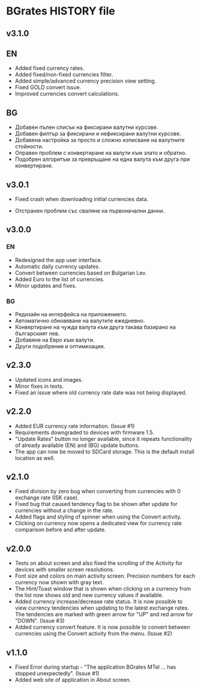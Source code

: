 BGrates HISTORY file
=====================

## v3.1.0

## EN

  * Added fixed currency rates.
  * Added fixed/non-fixed currencies filter.
  * Added simple/advanced currency precision view setting.
  * Fixed GOLD convert issue.
  * Improved currencies convert calculations.

## BG

  * Добавен пълен списък на фиксирани валутни курсове.
  * Добавен филтър за фиксирани и нефиксирани валутни курсове.
  * Добавена настройка за просто и сложно изписване на валутните стойности.
  * Оправен проблем с конвертиране на валути към злато и обратно.
  * Подобрен алгоритъм за превръщане на една валута към друга при конвертиране.

## v3.0.1

  * Fixed crash when downloading initial currencies data.

  * Отстранен проблем със сваляне на първоначални данни.

## v3.0.0

### EN

  * Redesigned the app user interface.
  * Automatic daily currency updates.
  * Convert between currencies based on Bulgarian Lev.
  * Added Euro to the list of currencies.
  * Minor updates and fixes.
  
### BG

  * Редизайн на интерфейса на приложението.
  * Автоматично обновяване на валутите ежедневно.
  * Конвертиране на чужда валута към друга такава базирано на българският лев.
  * Добавяне на Евро към валути.
  * Други подобрения и оптимизации.
  

## v2.3.0

  * Updated icons and images. 
  * Minor fixes in texts.
  * Fixed an issue where old currency rate date was not being displayed.

## v2.2.0

  * Added EUR currency rate information. (Issue #1)
  * Requirements downgraded to devices with firmware 1.5.  
  * "Update Rates" button no longer available, since it repeats functionality of already available (EN) and (BG) update buttons.
  * The app can now be moved to SDCard storage. This is the default install location as well.

## v2.1.0

  * Fixed division by zero bug when converting from currencies with 0 exchange rate (ISK case).
  * Fixed bug that caused tendency flag to be shown after update for currencies without a change in the rate.
  * Added flags and styling of spinner when using the Convert activity.
  * Clicking on currency now opens a dedicated view for currency rate comparison before and after update. 
  
## v2.0.0

  * Texts on about screen and also fixed the scrolling of the Activity for devices with smaller screen resolutions.
  * Font size and colors on main activity screen. Precision numbers for each currency now shown with gray text.  
  * The Hint/Toast window that is shown when clicking on a currency from the list now shows old and new currency values if available.
  * Added currency increase/decrease rate status. It is now possible to view currency tendencies when updating to the latest exchange rates. The tendencies are marked with green arrow for "UP" and red arrow for "DOWN". (Issue #3)
  * Added currency convert feature. It is now possible to convert between currencies using the Convert activity from the menu. (Issue #2)

## v1.1.0

  * Fixed Error during startup - "The application BGrates MTel ... has stopped unexpectedly". (Issue #1)
  * Added web site of application in About screen.
